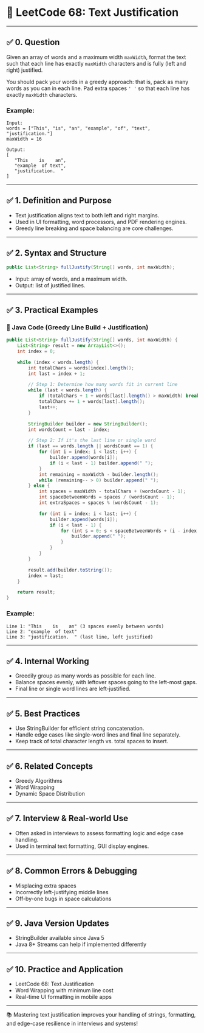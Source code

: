 # 📘 LeetCode 68: Text Justification

---

## ✅ 0. Question

Given an array of words and a maximum width `maxWidth`, format the text such that each line has exactly `maxWidth` characters and is fully (left and right) justified.

You should pack your words in a greedy approach: that is, pack as many words as you can in each line. Pad extra spaces `' '` so that each line has exactly `maxWidth` characters.

### Example:
```text
Input:
words = ["This", "is", "an", "example", "of", "text", "justification."]
maxWidth = 16

Output:
[
   "This    is    an",
   "example  of text",
   "justification.  "
]
```

---

## ✅ 1. Definition and Purpose

- Text justification aligns text to both left and right margins.
- Used in UI formatting, word processors, and PDF rendering engines.
- Greedy line breaking and space balancing are core challenges.

---

## ✅ 2. Syntax and Structure

```java
public List<String> fullJustify(String[] words, int maxWidth);
```

- Input: array of words, and a maximum width.
- Output: list of justified lines.

---

## ✅ 3. Practical Examples

### 🔹 Java Code (Greedy Line Build + Justification)
```java
public List<String> fullJustify(String[] words, int maxWidth) {
    List<String> result = new ArrayList<>();
    int index = 0;

    while (index < words.length) {
        int totalChars = words[index].length();
        int last = index + 1;

        // Step 1: Determine how many words fit in current line
        while (last < words.length) {
            if (totalChars + 1 + words[last].length() > maxWidth) break;
            totalChars += 1 + words[last].length();
            last++;
        }

        StringBuilder builder = new StringBuilder();
        int wordsCount = last - index;

        // Step 2: If it's the last line or single word
        if (last == words.length || wordsCount == 1) {
            for (int i = index; i < last; i++) {
                builder.append(words[i]);
                if (i < last - 1) builder.append(" ");
            }
            int remaining = maxWidth - builder.length();
            while (remaining-- > 0) builder.append(" ");
        } else {
            int spaces = maxWidth - totalChars + (wordsCount - 1);
            int spaceBetweenWords = spaces / (wordsCount - 1);
            int extraSpaces = spaces % (wordsCount - 1);

            for (int i = index; i < last; i++) {
                builder.append(words[i]);
                if (i < last - 1) {
                    for (int s = 0; s < spaceBetweenWords + (i - index < extraSpaces ? 1 : 0); s++) {
                        builder.append(" ");
                    }
                }
            }
        }

        result.add(builder.toString());
        index = last;
    }

    return result;
}
```

### Example:
```text
Line 1: "This    is    an" (3 spaces evenly between words)
Line 2: "example  of text"
Line 3: "justification.  " (last line, left justified)
```

---

## ✅ 4. Internal Working

- Greedily group as many words as possible for each line.
- Balance spaces evenly, with leftover spaces going to the left-most gaps.
- Final line or single word lines are left-justified.

---

## ✅ 5. Best Practices

- Use StringBuilder for efficient string concatenation.
- Handle edge cases like single-word lines and final line separately.
- Keep track of total character length vs. total spaces to insert.

---

## ✅ 6. Related Concepts

- Greedy Algorithms
- Word Wrapping
- Dynamic Space Distribution

---

## ✅ 7. Interview & Real-world Use

- Often asked in interviews to assess formatting logic and edge case handling.
- Used in terminal text formatting, GUI display engines.

---

## ✅ 8. Common Errors & Debugging

- Misplacing extra spaces
- Incorrectly left-justifying middle lines
- Off-by-one bugs in space calculations

---

## ✅ 9. Java Version Updates

- StringBuilder available since Java 5
- Java 8+ Streams can help if implemented differently

---

## ✅ 10. Practice and Application

- LeetCode 68: Text Justification
- Word Wrapping with minimum line cost
- Real-time UI formatting in mobile apps

---

📚 Mastering text justification improves your handling of strings, formatting, and edge-case resilience in interviews and systems!

